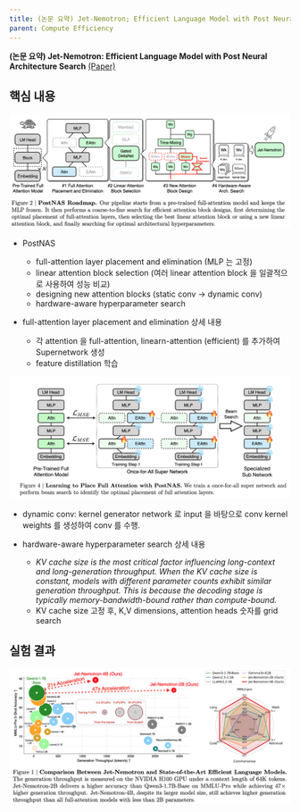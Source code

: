 ```yaml
---
title: (논문 요약) Jet-Nemotron; Efficient Language Model with Post Neural Architecture Search
parent: Compute Efficiency
---
```


**(논문 요약) Jet-Nemotron: Efficient Language Model with Post Neural Architecture Search** [(Paper)](https://www.arxiv.org/pdf/2508.15884)

## 핵심 내용

<img src="/data/papers/jetnemotron/concept.png" width="800" />  

- PostNAS
   - full-attention layer placement and elimination (MLP 는 고정)
   - linear attention block selection (여러 linear attention block 을 일괄적으로 사용하여 성능 비교)
   - designing new attention blocks (static conv -> dynamic conv)
   - hardware-aware hyperparameter search

- full-attention layer placement and elimination 상세 내용
  - 각 attention 을 full-attention, linearn-attention (efficient) 를 추가하여 Supernetwork 생성
  - feature distillation 학습

<img src="/data/papers/jetnemotron/localization.png" width="800" />  

- dynamic conv: kernel generator network 로 input 을 바탕으로 conv kernel weights 를 생성하여 conv 를 수행.

- hardware-aware hyperparameter search 상세 내용
   - *KV cache size is the most critical factor influencing long-context and long-generation throughput. When the KV cache size is constant, models with different parameter counts exhibit similar generation throughput. This is because the decoding stage is typically memory-bandwidth-bound rather than compute-bound.*
   - KV cache size 고정 후, K,V dimensions, attention heads 숫자를 grid search


## 실험 결과
<img src="/data/papers/jetnemotron/result.png" width="800" />
